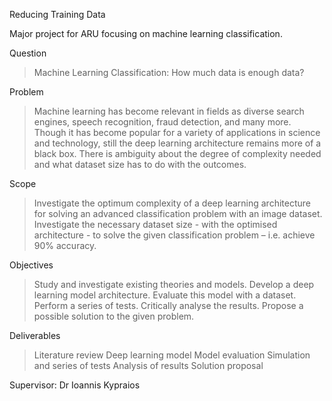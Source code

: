 Reducing Training Data

Major project for ARU focusing on machine learning classification. 

Question
> Machine Learning Classification: How much data is enough data?

Problem
> Machine learning has become relevant in fields as diverse search engines, speech recognition,
fraud detection, and many more.
> Though it has become popular for a variety of applications in science and technology, still the
deep learning architecture remains more of a black box.
> There is ambiguity about the degree of complexity needed and what dataset size has to do with
the outcomes.

Scope
> Investigate the optimum complexity of a deep learning architecture for solving an advanced
classification problem with an image dataset.
> Investigate the necessary dataset size - with the optimised architecture - to solve the given
classification problem – i.e. achieve 90% accuracy.

Objectives
> Study and investigate existing theories and models.
> Develop a deep learning model architecture.
> Evaluate this model with a dataset.
> Perform a series of tests.
> Critically analyse the results.
> Propose a possible solution to the given problem.

Deliverables
> Literature review
> Deep learning model
> Model evaluation
> Simulation and series of tests
> Analysis of results
> Solution proposal

Supervisor: Dr Ioannis Kypraios
